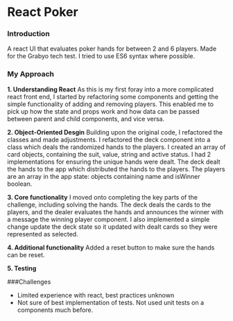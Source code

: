 # React Poker

### Introduction
A react UI that evaluates poker hands for between 2 and 6 players. Made for the Grabyo tech test.
I tried to use ES6 syntax where possible.

### My Approach

**1. Understanding React**
As this is my first foray into a more complicated react front end, I started by refactoring some components and getting the simple functionality of adding and removing players. This enabled me to pick up how the state and props work and how data can be passed between parent and child components, and vice versa.

**2. Object-Oriented Desgin**
Building upon the original code, I refactored the classes and made adjustments. I refactored the deck component into a class which deals the randomized hands to the players. I created an array of card objects, containing the suit, value, string and active status. I had 2 implementations for ensuring the unique hands were dealt. The deck dealt the hands to the app which distributed the hands to the players. The players are an array in the app state: objects containing name and isWinner boolean.

**3. Core functionality**
I moved onto completing the key parts of the challenge, including solving the hands. The deck deals the cards to the players, and the dealer evaluates the hands and announces the winner with a message the winning player component. I also implemented a simple change update the deck state so it updated with dealt cards so they were represented as selected.

**4. Additional functionality**
Added a reset button to make sure the hands can be reset.
<!-- Also added functionality so if a player is added or removed the hands are updated accordingly -->

**5. Testing**

###Challenges

- Limited experience with react, best practices unknown
- Not sure of best implementation of tests. Not used unit tests on a components much before.